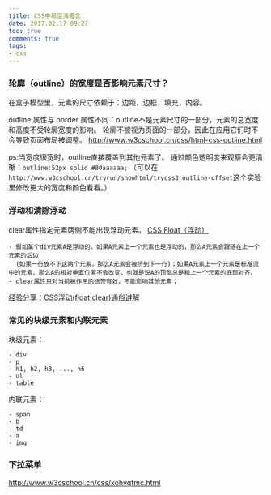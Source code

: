 ```yaml
---
title: CSS中易混淆概念
date: 2017.02.17 09:27
toc: true
comments: true
tags:
- css
---
```




### 轮廓（outline）的宽度是否影响元素尺寸？

在盒子模型里，元素的尺寸依赖于：边距，边框，填充，内容。

>
outline 属性与 border 属性不同：outline不是元素尺寸的一部分，元素的总宽度和高度不受轮廓宽度的影响。
轮廓不被视为页面的一部分，因此在应用它们时不会导致页面布局被调整。
http://www.w3cschool.cn/css/html-css-outline.html

ps:当宽度很宽时，outline直接覆盖到其他元素了。
通过颜色透明度来观察会更清晰：`outline:52px solid #80aaaaaa;`
（可以在`http://www.w3cschool.cn/tryrun/showhtml/trycss3_outline-offset`这个实验里修改更大的宽度和颜色看看。）


### 浮动和清除浮动
clear属性指定元素两侧不能出现浮动元素。
[CSS Float（浮动）](http://www.w3cschool.cn/css/css-float.html)

```
- 假如某个div元素A是浮动的，如果A元素上一个元素也是浮动的，那么A元素会跟随在上一个元素的后边
  (如果一行放不下这两个元素，那么A元素会被挤到下一行)；如果A元素上一个元素是标准流中的元素，那么A的相对垂直位置不会改变，也就是说A的顶部总是和上一个元素的底部对齐。
- clear属性只对当前被作用的标签有效，不能影响其他元素；
```
[经验分享：CSS浮动(float,clear)通俗讲解](http://www.cnblogs.com/iyangyuan/archive/2013/03/27/2983813.html)

### 常见的块级元素和内联元素
块级元素：
```
- div
- p
- h1, h2, h3, ..., h6
- ul
- table
```
内联元素：
```
- span
- b
- td
- a
- img
```

### 下拉菜单
http://www.w3cschool.cn/css/xohvqfmc.html